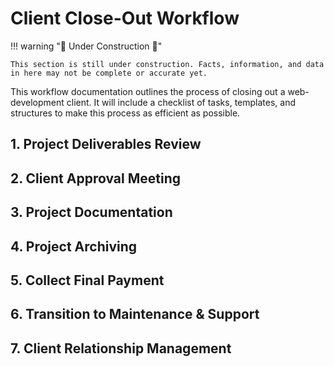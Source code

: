 # Client Close-Out Workflow

!!! warning ":construction: Under Construction :construction:"

    This section is still under construction. Facts, information, and data in here may not be complete or accurate yet. 

This workflow documentation outlines the process of closing out a web-development client. It will include a checklist of tasks, templates, and structures to make this process as efficient as possible. 

## 1. Project Deliverables Review

## 2. Client Approval Meeting

## 3. Project Documentation

## 4. Project Archiving

## 5. Collect Final Payment

## 6. Transition to Maintenance & Support

## 7. Client Relationship Management